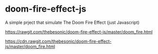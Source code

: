 # doom-fire-effect-js
A simple prject that simulate The Doom Fire Effect (just Javascript)

https://rawgit.com/thebesonic/doom-fire-effect-js/master/doom_fire.html

https://cdn.rawgit.com/thebesonic/doom-fire-effect-js/master/doom_fire.html
